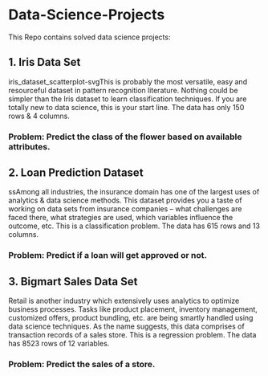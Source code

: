 # Data-Science-Projects
This Repo contains solved data science projects:

## 1. Iris Data Set
iris_dataset_scatterplot-svgThis is probably the most versatile, easy and resourceful dataset in pattern recognition literature. Nothing could be simpler than the Iris dataset to learn classification techniques. If you are totally new to data science, this is your start line. The data has only 150 rows & 4 columns.
### Problem: Predict the class of the flower based on available attributes.

## 2. Loan Prediction Dataset
ssAmong all industries, the insurance domain has one of the largest uses of analytics & data science methods. This dataset provides you a taste of working on data sets from insurance companies – what challenges are faced there, what strategies are used, which variables influence the outcome, etc. This is a classification problem. The data has 615 rows and 13 columns.

### Problem: Predict if a loan will get approved or not.

## 3. Bigmart Sales Data Set

Retail is another industry which extensively uses analytics to optimize business processes. Tasks like product placement, inventory management, customized offers, product bundling, etc. are being smartly handled using data science techniques. As the name suggests, this data comprises of transaction records of a sales store. This is a regression problem. The data has 8523 rows of 12 variables.

### Problem: Predict the sales of a store.
